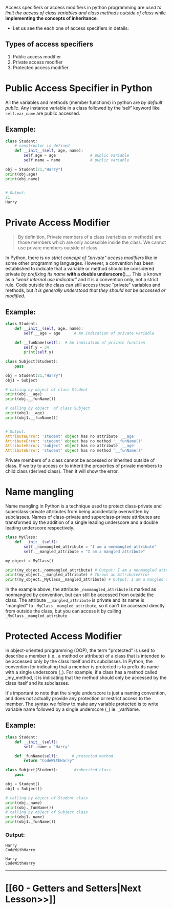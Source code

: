 Access specifiers or access modifiers in python programming are _used to limit the access of class variables and class methods outside of class_ while __implementing the concepts of inheritance__.

- Let us see the each one of access specifiers in details:

Types of access specifiers 
---
1.  Public access modifier
2. Private access modifier
3. Protected access modifier

# Public Access Specifier in Python

All the variables and methods (member functions) in python are _by default public_. 
	Any instance variable in a class followed by the ‘self’ keyword like `self.var_name` are public accessed.

## Example:

```python
class Student:
    # constructor is defined
    def __init__(self, age, name):
        self.age = age               # public variable
        self.name = name             # public variable

obj = Student(21,"Harry")
print(obj.age)
print(obj.name)


# Output:
21
Harry
```

# Private Access Modifier
>By definition, Private members of a class (variables or methods) are those members which are only accessible inside the class. We cannot use private members outside of class.


In Python, there is _no strict concept of "private" access modifiers_ like in some other programming languages. 
However, a convention has been established to indicate that a variable or method should be considered private _by prefixing its name_ __with a double underscore(__)__. This is known as a _"weak internal use indicator"_ and it is a convention only, not a strict rule. 
Code outside the class can still access these "private" variables and methods, but _it is generally understood that they should not be accessed or modified_.
## Example:
```python
class Student: 
    def __init__(self, age, name): 
        self.__age = age      # An indication of private variable
        
    def __funName(self):  # An indication of private function
        self.y = 34
        print(self.y)

class Subject(Student):
    pass

obj = Student(21,"Harry")
obj1 = Subject

# calling by object of class Student
print(obj.__age)
print(obj.__funName())

# calling by object  of class Subject
print(obj1.__age)
print(obj1.__funName())


# Output:
AttributeError: 'student' object has no attribute '__age'
AttributeError: 'student' object has no method '__funName()'
AttributeError: 'subject' object has no attribute '__age'
AttributeError: 'student' object has no method '__funName()'
```
Private members of a class cannot be accessed or inherited outside of class. 
If we try to access or to inherit the properties of private members to child class (derived class). Then it will show the error.

# Name mangling
Name mangling in Python is a technique used to protect class-private and superclass-private attributes from being accidentally overwritten by subclasses. 
Names of class-private and superclass-private attributes are transformed by the addition of a single leading underscore and a double leading underscore respectively.

```python
class MyClass:
    def __init__(self):
        self._nonmangled_attribute = "I am a nonmangled attribute"
        self.__mangled_attribute = "I am a mangled attribute"

my_object = MyClass()

print(my_object._nonmangled_attribute) # Output: I am a nonmangled attribute
print(my_object.__mangled_attribute) # Throws an AttributeError
print(my_object._MyClass__mangled_attribute) # Output: I am a mangled attribute
```
In the example above, the attribute `_nonmangled_attribute` is marked as nonmangled by convention, but can still be accessed from outside the class. The attribute `__mangled_attribute` is private and its name is "mangled" to `_MyClass__mangled_attribute`, so it can't be accessed directly from outside the class, but you can access it by calling `_MyClass__mangled_attribute`

# Protected Access Modifier  
In object-oriented programming (OOP), the term "protected" is used to describe a member (i.e., a method or attribute) of a class that is intended to be accessed only by the class itself and its subclasses. In Python, the convention for indicating that a member is protected is to prefix its name with a single underscore (_). For example, if a class has a method called _my_method, it is indicating that the method should only be accessed by the class itself and its subclasses.

It's important to note that the single underscore is just a naming convention, and does not actually provide any protection or restrict access to the member.
The syntax we follow to make any variable protected is to write variable name followed by a single underscore (_) ie. _varName.
## Example:
```python
class Student:
    def __init__(self):
        self._name = "Harry"

    def _funName(self):      # protected method
        return "CodeWithHarry"

class Subject(Student):       #inherited class
    pass

obj = Student()
obj1 = Subject()

# calling by object of Student class
print(obj._name)      
print(obj._funName())     
# calling by object of Subject class
print(obj1._name)    
print(obj1._funName()) 
```
### Output:
```
Harry
CodeWithHarry

Harry
CodeWithHarry
```


---
# [[60 - Getters and Setters|Next Lesson>>]]